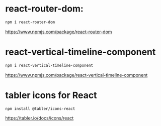 # react-router-dom:
```bash
npm i react-router-dom
```
https://www.npmjs.com/package/react-router-dom

# react-vertical-timeline-component
```bash
npm i react-vertical-timeline-component
```
https://www.npmjs.com/package/react-vertical-timeline-component

# tabler icons for React
```bash
npm install @tabler/icons-react
```
https://tabler.io/docs/icons/react